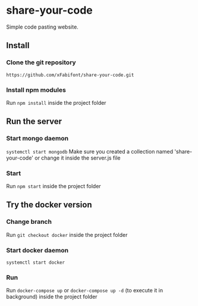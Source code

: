 # share-your-code

Simple code pasting website.

## Install
### Clone the git repository
```https://github.com/xFabifont/share-your-code.git```

### Install npm modules
Run ```npm install``` inside the project folder

## Run the server
### Start mongo daemon
```systemctl start mongodb```
Make sure you created a collection named 'share-your-code' or change it inside the server.js file

### Start 
Run ```npm start``` inside the project folder

## Try the docker version
### Change branch
Run ```git checkout docker``` inside the project folder

### Start docker daemon
```systemctl start docker```

### Run 
Run ```docker-compose up``` or ```docker-compose up -d``` (to execute it in background) inside the project folder
